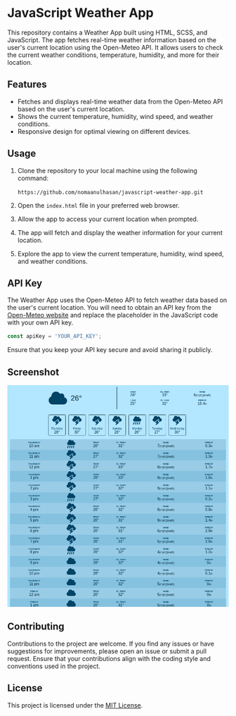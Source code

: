 # JavaScript Weather App

This repository contains a Weather App built using HTML, SCSS, and JavaScript. The app fetches real-time weather information based on the user's current location using the Open-Meteo API. It allows users to check the current weather conditions, temperature, humidity, and more for their location.

## Features

- Fetches and displays real-time weather data from the Open-Meteo API based on the user's current location.
- Shows the current temperature, humidity, wind speed, and weather conditions.
- Responsive design for optimal viewing on different devices.

## Usage

1. Clone the repository to your local machine using the following command:

    ```https://github.com/nomaanulhasan/javascript-weather-app.git```

2. Open the `index.html` file in your preferred web browser.

3. Allow the app to access your current location when prompted.

4. The app will fetch and display the weather information for your current location.

5. Explore the app to view the current temperature, humidity, wind speed, and weather conditions.

## API Key

The Weather App uses the Open-Meteo API to fetch weather data based on the user's current location. You will need to obtain an API key from the [Open-Meteo website](https://open-meteo.com/) and replace the placeholder in the JavaScript code with your own API key.

```javascript
const apiKey = 'YOUR_API_KEY';
```

Ensure that you keep your API key secure and avoid sharing it publicly.

## Screenshot

![weather app](/screenshots/weather_app.png)

## Contributing

Contributions to the project are welcome. If you find any issues or have suggestions for improvements, please open an issue or submit a pull request. Ensure that your contributions align with the coding style and conventions used in the project.

## License

This project is licensed under the [MIT License](LICENSE).
